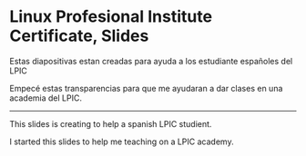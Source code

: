 Linux Profesional Institute Certificate, Slides
=====

Estas diapositivas estan creadas para ayuda a los estudiante españoles del LPIC

Empecé estas transparencias para que me ayudaran a dar clases en una academia del LPIC.

---

This slides is creating to help a spanish LPIC studient.

I started this slides to help me teaching on a LPIC academy.  

